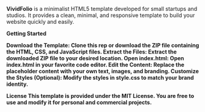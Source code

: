 <b>VividFolio</b> is a minimalist HTML5 template developed for small startups and studios. It provides a clean, minimal, and responsive template to build your website quickly and easily.

<b>Getting Started<b>

Download the Template: Clone this rep or download the ZIP file containing the HTML, CSS, and JavaScript files.
Extract the Files: Extract the downloaded ZIP file to your desired location.
Open index.html: Open index.html in your favorite code editor.
Edit the Content: Replace the placeholder content with your own text, images, and branding.
Customize the Styles (Optional): Modify the styles in style.css to match your brand identity.

<b>License</b>
This template is provided under the MIT License. You are free to use and modify it for personal and commercial projects.
